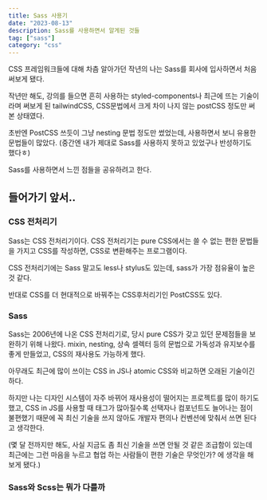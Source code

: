 ```yaml
---
title: Sass 사용기
date: "2023-08-13"
description: Sass를 사용하면서 알게된 것들
tag: ["sass"]
category: "css"
---
```


CSS 프레임워크들에 대해 차츰 알아가던 작년의 나는 Sass를 회사에 입사하면서 처음 써보게 됐다.

작년만 해도, 강의를 들으면 흔히 사용하는 styled-components나 최근에 뜨는 기술이라며 써보게 된 tailwindCSS, CSS문법에서 크게 차이 나지 않는 postCSS 정도만 써본 상태였다.

초반엔 PostCSS 쓰듯이 그냥 nesting 문법 정도만 썼었는데, 사용하면서 보니 유용한 문법들이 많았다. (중간엔 내가 제대로 Sass를 사용하지 못하고 있었구나 반성하기도 했다ㅎ)

Sass를 사용하면서 느낀 점들을 공유하려고 한다.

## 들어가기 앞서..

### CSS 전처리기

Sass는 CSS 전처리기이다. CSS 전처리기는 pure CSS에서는 쓸 수 없는 편한 문법들을 가지고 CSS를 작성하면, CSS로 변환해주는 프로그램이다.

CSS 전처리기에는 Sass 말고도 less나 stylus도 있는데, sass가 가장 점유율이 높은 것 같다.

반대로 CSS를 더 현대적으로 바꿔주는 CSS후처리기인 PostCSS도 있다.

### Sass

Sass는 2006년에 나온 CSS 전처리기로, 당시 pure CSS가 갖고 있던 문제점들을 보완하기 위해 나왔다. mixin, nesting, 상속 셀렉터 등의 문법으로 가독성과 유지보수를 좋게 만들었고, CSS의 재사용도 가능하게 했다.

아무래도 최근에 많이 쓰이는 CSS in JS나 atomic CSS와 비교하면 오래된 기술이긴 하다.

하지만 나는 디자인 시스템이 자주 바뀌어 재사용성이 떨어지는 프로젝트를 많이 하기도 했고, CSS in JS를 사용할 때 태그가 많아질수록 선택자나 컴포넌트도 늘어나는 점이 불편했기 때문에 꼭 최신 기술을 쓰지 않아도 개발자 편의나 컨벤션에 맞춰서 쓰면 된다고 생각한다.

(몇 달 전까지만 해도, 사실 지금도 좀 최신 기술을 쓰면 안될 것 같은 조급함이 있는데 최근에는 그런 마음을 누르고 협업 하는 사람들이 편한 기술은 무엇인가? 에 생각을 해보게 됐다.)

### Sass와 Scss는 뭐가 다를까
